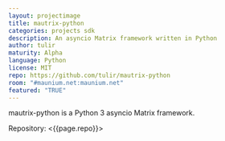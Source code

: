 ```yaml
---
layout: projectimage
title: mautrix-python
categories: projects sdk
description: An asyncio Matrix framework written in Python
author: tulir
maturity: Alpha
language: Python
license: MIT
repo: https://github.com/tulir/mautrix-python
room: "#maunium.net:maunium.net"
featured: "TRUE"
---
```


mautrix-python is a Python 3 asyncio Matrix framework.

Repository: <{{page.repo}}>
